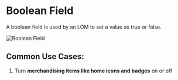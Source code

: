 # Boolean Field

A boolean field is used by an LOM to set a value as true or false.

![Boolean Field](/img/boolean-field.png)

## Common Use Cases:

1. Turn **merchandising items like home icons and badges** on or off
